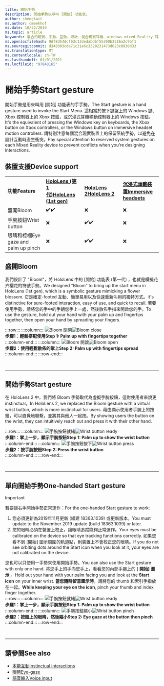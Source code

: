 ```yaml
---
title: 開始手勢
description: 開始手勢以呼叫 [開始] 功能表。
author: shengkait
ms.author: cmeekhof
ms.date: 10/22/2019
ms.topic: article
keywords: 混合的現實、手勢、互動、設計、混合現實耳機、windows mixed Reality 耳機、虛擬實境耳機、HoloLens、MRTK、混合現實工具組、bloom
ms.openlocfilehash: 9df8d54dcf63c13dedabdbf55300b3516a2c9bf1
ms.sourcegitcommit: d340303cda71c31e6c3320231473d623c0930d33
ms.translationtype: MT
ms.contentlocale: zh-TW
ms.lasthandoff: 01/01/2021
ms.locfileid: "97848165"
---
```

# <a name="start-gesture"></a><span data-ttu-id="2a5cf-104">開始手勢</span><span class="sxs-lookup"><span data-stu-id="2a5cf-104">Start gesture</span></span>

<span data-ttu-id="2a5cf-105">開始手勢是用來叫用 [開始] 功能表的手手勢。</span><span class="sxs-lookup"><span data-stu-id="2a5cf-105">The Start gesture is a hand gesture used to invoke the Start Menu.</span></span> <span data-ttu-id="2a5cf-106">這相當於按下鍵盤上的 Windows 鍵、Xbox 控制器上的 Xbox 按鈕，或沉浸式耳機移動控制器上的 Windows 按鈕。</span><span class="sxs-lookup"><span data-stu-id="2a5cf-106">It's the equivalent of pressing the Windows key on keyboards, the Xbox button on Xbox controllers, or the Windows button on immersive headset motion controllers.</span></span> <span data-ttu-id="2a5cf-107">請特別注意每個混合現實裝置上的保留系統手勢，以避免在設計互動時產生衝突。</span><span class="sxs-lookup"><span data-stu-id="2a5cf-107">Pay special attention to reserved system gestures on each Mixed Reality device to prevent conflicts when you're designing interactions.</span></span>

## <a name="device-support"></a><span data-ttu-id="2a5cf-108">裝置支援</span><span class="sxs-lookup"><span data-stu-id="2a5cf-108">Device support</span></span>

<table>
    <colgroup>
    <col width="25%" />
    <col width="25%" />
    <col width="25%" />
    <col width="25%" />
    </colgroup>
    <tr>
        <td><span data-ttu-id="2a5cf-109"><strong>功能</strong></span><span class="sxs-lookup"><span data-stu-id="2a5cf-109"><strong>Feature</strong></span></span></td>
        <td><span data-ttu-id="2a5cf-110"><a href="../hololens-hardware-details.md"><strong>HoloLens (第 1 代)</strong></a></span><span class="sxs-lookup"><span data-stu-id="2a5cf-110"><a href="../hololens-hardware-details.md"><strong>HoloLens (1st gen)</strong></a></span></span></td>
        <td><span data-ttu-id="2a5cf-111"><a href="https://docs.microsoft.com/hololens/hololens2-hardware"><strong>HoloLens 2</strong></span><span class="sxs-lookup"><span data-stu-id="2a5cf-111"><a href="https://docs.microsoft.com/hololens/hololens2-hardware"><strong>HoloLens 2</strong></span></span></td>
        <td><span data-ttu-id="2a5cf-112"><a href="../discover/immersive-headset-hardware-details.md"><strong>沉浸式頭戴裝置</strong></a></span><span class="sxs-lookup"><span data-stu-id="2a5cf-112"><a href="../discover/immersive-headset-hardware-details.md"><strong>Immersive headsets</strong></a></span></span></td>
    </tr>
     <tr>
        <td><span data-ttu-id="2a5cf-113">盛開</span><span class="sxs-lookup"><span data-stu-id="2a5cf-113">Bloom</span></span></td>
        <td><span data-ttu-id="2a5cf-114">✔️</span><span class="sxs-lookup"><span data-stu-id="2a5cf-114">✔️</span></span></td>
        <td>❌</td>
        <td>❌</td>
    </tr>
     <tr>
        <td><span data-ttu-id="2a5cf-115">手腕按鈕</span><span class="sxs-lookup"><span data-stu-id="2a5cf-115">Wrist button</span></span></td>
        <td>❌</td>
        <td><span data-ttu-id="2a5cf-116">✔️</span><span class="sxs-lookup"><span data-stu-id="2a5cf-116">✔️</span></span></td>
        <td>❌</td>
    </tr>
    <tr>
        <td><span data-ttu-id="2a5cf-117">眼睛和棕櫚</span><span class="sxs-lookup"><span data-stu-id="2a5cf-117">Eye gaze and palm up pinch</span></span></td>
        <td>❌</td>
        <td><span data-ttu-id="2a5cf-118">✔️</span><span class="sxs-lookup"><span data-stu-id="2a5cf-118">✔️</span></span></td>
        <td>❌</td>
    </tr>
</table>

## <a name="bloom"></a><span data-ttu-id="2a5cf-119">盛開</span><span class="sxs-lookup"><span data-stu-id="2a5cf-119">Bloom</span></span>

<span data-ttu-id="2a5cf-120">我們設計了 "Bloom"，將 HoloLens 中的 [開始] 功能表 (第一代) ，也就是模擬花卉櫻花的符號手勢。</span><span class="sxs-lookup"><span data-stu-id="2a5cf-120">We designed “Bloom” to bring up the start menu in HoloLens (1st gen), which is a symbolic gesture mimicking a flower blossom.</span></span> <span data-ttu-id="2a5cf-121">它是確定-footed 互動、簡單易用以及快速重新叫用的獨特方式。</span><span class="sxs-lookup"><span data-stu-id="2a5cf-121">It's distinctive for sure-footed interaction, easy of use, and quick to recall.</span></span> <span data-ttu-id="2a5cf-122">若要使用手勢，請將您的手中的手朝您手上一處，然後散佈手指來開啟您的手。</span><span class="sxs-lookup"><span data-stu-id="2a5cf-122">To use the gesture, hold out your hand with your palm up and fingertips together, then open your hand by spreading your fingers.</span></span>

:::row:::
    :::column:::
        <span data-ttu-id="2a5cf-123">![Bloom 關閉](images/bloom-close.png)</span><span class="sxs-lookup"><span data-stu-id="2a5cf-123">![Bloom close](images/bloom-close.png)</span></span><br>
        <span data-ttu-id="2a5cf-124">**步驟1：輕鬆搭配使用**</span><span class="sxs-lookup"><span data-stu-id="2a5cf-124">**Step 1: Palm up with fingertips together**</span></span><br>
    :::column-end:::
    :::column:::
        <span data-ttu-id="2a5cf-125">![Bloom 開啟](images/bloom-open.png)</span><span class="sxs-lookup"><span data-stu-id="2a5cf-125">![Bloom open](images/bloom-open.png)</span></span><br>
        <span data-ttu-id="2a5cf-126">**步驟2：使用輕鬆散佈的掌上**</span><span class="sxs-lookup"><span data-stu-id="2a5cf-126">**Step 2: Palm up with fingertips spread**</span></span><br>
    :::column-end:::
:::row-end:::

<br>

---

## <a name="start-gesture"></a><span data-ttu-id="2a5cf-127">開始手勢</span><span class="sxs-lookup"><span data-stu-id="2a5cf-127">Start gesture</span></span>

<span data-ttu-id="2a5cf-128">在 HoloLens 2 中，我們將 Bloom 手勢取代為虛擬手腕按鈕，這對使用者來說更 instinctual。</span><span class="sxs-lookup"><span data-stu-id="2a5cf-128">In HoloLens 2, we replaced the Bloom gesture with a virtual wrist button, which is more instinctual for users.</span></span> <span data-ttu-id="2a5cf-129">藉由顯示使用者手腕上的按鈕，可以直覺地聯繫，並將其與他人一起按。</span><span class="sxs-lookup"><span data-stu-id="2a5cf-129">By showing users the button on the wrist, they can intuitively reach out and press it with their other hand.</span></span>

:::row:::
    :::column:::
        <span data-ttu-id="2a5cf-130">![手腕按鈕就緒](images/wrist-button-ready.png)</span><span class="sxs-lookup"><span data-stu-id="2a5cf-130">![Wrist button ready](images/wrist-button-ready.png)</span></span><br>
        <span data-ttu-id="2a5cf-131">**步驟1：掌上一步，顯示手腕按鈕**</span><span class="sxs-lookup"><span data-stu-id="2a5cf-131">**Step 1: Palm up to show the wrist button**</span></span><br>
    :::column-end:::
    :::column:::
        <span data-ttu-id="2a5cf-132">![手腕按鈕按下](images/wrist-button-press.png)</span><span class="sxs-lookup"><span data-stu-id="2a5cf-132">![Wrist button press](images/wrist-button-press.png)</span></span><br>
        <span data-ttu-id="2a5cf-133">**步驟2：按手腕按鈕**</span><span class="sxs-lookup"><span data-stu-id="2a5cf-133">**Step 2: Press the wrist button**</span></span><br>
    :::column-end:::
:::row-end:::

<br>

---

## <a name="one-handed-start-gesture"></a><span data-ttu-id="2a5cf-134">單向開始手勢</span><span class="sxs-lookup"><span data-stu-id="2a5cf-134">One-handed Start gesture</span></span>

> [!IMPORTANT]
> <span data-ttu-id="2a5cf-135">若要讓右手開始手勢正常運作：</span><span class="sxs-lookup"><span data-stu-id="2a5cf-135">For the one-handed Start gesture to work:</span></span>
>
> 1. <span data-ttu-id="2a5cf-136">您必須更新為2019年11月更新 (組建 18363.1039) 或更新版本。</span><span class="sxs-lookup"><span data-stu-id="2a5cf-136">You must update to the November 2019 update (build 18363.1039) or later.</span></span>
> 1. <span data-ttu-id="2a5cf-137">您的眼睛必須在裝置上校正，讓眼睛追蹤能夠正常運作。</span><span class="sxs-lookup"><span data-stu-id="2a5cf-137">Your eyes must be calibrated on the device so that eye tracking functions correctly.</span></span> <span data-ttu-id="2a5cf-138">如果您看不到 [開始] 圖示周圍的軌道點，則裝置上不會校正您的眼睛。</span><span class="sxs-lookup"><span data-stu-id="2a5cf-138">If you do not see orbiting dots around the Start icon when you look at it, your eyes are not calibrated on the device.</span></span>

<span data-ttu-id="2a5cf-139">您也可以只使用一手勢來使用開始手勢。</span><span class="sxs-lookup"><span data-stu-id="2a5cf-139">You can also use the Start gesture with only one hand.</span></span> <span data-ttu-id="2a5cf-140">將您手上的手向您手上，看看您的內部手腕上的 [ **開始] 圖示** 。</span><span class="sxs-lookup"><span data-stu-id="2a5cf-140">Hold out your hand with your palm facing you and look at the **Start icon** on your inner wrist.</span></span> <span data-ttu-id="2a5cf-141">**當您隨時留意圖示時**，請將您的 thumb 和索引手指放在一起。</span><span class="sxs-lookup"><span data-stu-id="2a5cf-141">**While keeping your eye on the icon**, pinch your thumb and index finger together.</span></span><br>
:::row:::
    :::column:::
        <span data-ttu-id="2a5cf-142">![手腕按鈕就緒](images/wrist-button-ready.png)</span><span class="sxs-lookup"><span data-stu-id="2a5cf-142">![Wrist button ready](images/wrist-button-ready.png)</span></span><br>
        <span data-ttu-id="2a5cf-143">**步驟1：掌上一步，顯示手腕按鈕**</span><span class="sxs-lookup"><span data-stu-id="2a5cf-143">**Step 1: Palm up to show the wrist button**</span></span><br>
    :::column-end:::
    :::column:::
        <span data-ttu-id="2a5cf-144">![手腕按鈕縮小](images/wrist-button-pinch.png)</span><span class="sxs-lookup"><span data-stu-id="2a5cf-144">![Wrist button pinch](images/wrist-button-pinch.png)</span></span><br>
        <span data-ttu-id="2a5cf-145">**步驟2：按鈕上的眼睛，然後縮小**</span><span class="sxs-lookup"><span data-stu-id="2a5cf-145">**Step 2: Eye gaze at the button then pinch**</span></span><br>
    :::column-end:::
:::row-end:::

<br>

---

## <a name="see-also"></a><span data-ttu-id="2a5cf-146">請參閱</span><span class="sxs-lookup"><span data-stu-id="2a5cf-146">See also</span></span>

* [<span data-ttu-id="2a5cf-147">本能互動</span><span class="sxs-lookup"><span data-stu-id="2a5cf-147">Instinctual interactions</span></span>](interaction-fundamentals.md)
* [<span data-ttu-id="2a5cf-148">眼睛</span><span class="sxs-lookup"><span data-stu-id="2a5cf-148">Eye-gaze</span></span>](eye-tracking.md)
* [<span data-ttu-id="2a5cf-149">語音輸入</span><span class="sxs-lookup"><span data-stu-id="2a5cf-149">Voice input</span></span>](voice-input.md)
